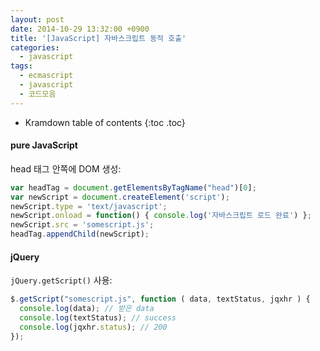 ```yaml
---
layout: post
date: 2014-10-29 13:32:00 +0900
title: '[JavaScript] 자바스크립트 동적 호출'
categories:
  - javascript
tags:
  - ecmascript
  - javascript
  - 코드모음
---
```


* Kramdown table of contents
{:toc .toc}

#### pure JavaScript

head 태그 안쪽에 DOM 생성:

```js
var headTag = document.getElementsByTagName("head")[0];
var newScript = document.createElement('script');
newScript.type = 'text/javascript';
newScript.onload = function() { console.log('자바스크립트 로드 완료') };
newScript.src = 'somescript.js';
headTag.appendChild(newScript);
```

#### jQuery

`jQuery.getScript()` 사용:

```js
$.getScript("somescript.js", function ( data, textStatus, jqxhr ) {
  console.log(data); // 받은 data
  console.log(textStatus); // success
  console.log(jqxhr.status); // 200
});
```
